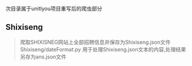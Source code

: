 
次目录属于unitlyou项目重写后的爬虫部分

## Shixiseng
> 爬取SHIXISNEG网站上全部招聘信息并保存为Shixiseng.json文件
> Shixiseng/dateFormat.py 用于处理Shixiseng.json文本的内容,处理结果另存为ans.json文件

